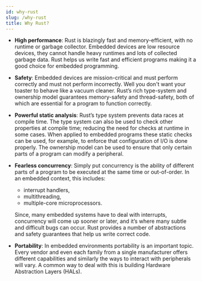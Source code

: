 ```yaml
---
id: why-rust
slug: /why-rust
title: Why Rust?
---
```


* **High performance**: Rust is blazingly fast and memory-efficient, with no runtime or garbage collector. Embedded devices are low resource devices, they cannot handle heavy runtimes and lots of collected garbage data. Rust helps us write fast and efficient programs making it a good choice for embedded programming.

* **Safety**: Embedded devices are mission-critical and must perform correctly and must not perform incorrectly. Well you don't want your toaster to behave like a vacuum cleaner. Rust’s rich type-system and ownership model guarantees memory-safety and thread-safety, both of which are essential for a program to function correctly.

* **Powerful static analysis**: Rust’s type system prevents data races at compile time. The type system can also be used to check other properties at compile time; reducing the need for checks at runtime in some cases. When applied to embedded programs these static checks can be used, for example, to enforce that configuration of I/O is done properly. The ownership model can be used to ensure that only certain parts of a program can modify a peripheral.

* **Fearless concurrency**: Simply put concurrency is the ability of different parts of a program to be executed at the same time or out-of-order. In an embedded context, this includes:
  * interrupt handlers,
  * multithreading,
  * multiple-core microprocessors.

  Since, many embedded systems have to deal with interrupts, concurrency will come up sooner or later, and it’s where many subtle and difficult bugs can occur. Rust provides a number of abstractions and safety guarantees that help us write correct code.

* **Portability**: In embedded environments portability is an important topic. Every vendor and even each family from a single manufacturer offers different capabilities and similarly the ways to interact with peripherals will vary. A common way to deal with this is building Hardware Abstraction Layers (HALs).
